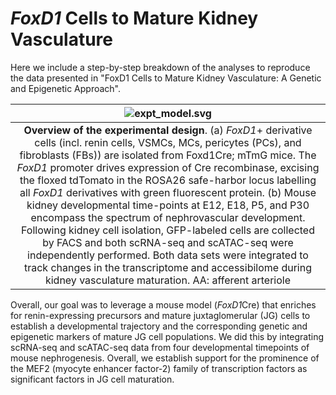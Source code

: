 # *FoxD1* Cells to Mature Kidney Vasculature

Here we include a step-by-step breakdown of the analyses to reproduce the data presented in "FoxD1 Cells to Mature Kidney Vasculature: A Genetic and Epigenetic Approach".

| ![expt_model.svg](img/expt_model.svg) |
|:--:|
| **Overview of the experimental design**. (a) *FoxD1*+ derivative cells (incl. renin cells, VSMCs, MCs, pericytes (PCs), and fibroblasts (FBs)) are isolated from Foxd1Cre; mTmG mice.  The *FoxD1* promoter drives expression of Cre recombinase, excising the floxed tdTomato in the ROSA26 safe-harbor locus labelling all *FoxD1* derivatives with green fluorescent protein. (b) Mouse kidney developmental time-points at E12, E18, P5, and P30 encompass the spectrum of nephrovascular development. Following kidney cell isolation, GFP-labeled cells are collected by FACS and both scRNA-seq and scATAC-seq were independently performed. Both data sets were integrated to track changes in the transcriptome and accessibilome during kidney vasculature maturation. AA: afferent arteriole|

Overall, our goal was to leverage a mouse model (*FoxD1*Cre) that enriches for renin-expressing precursors and mature juxtaglomerular (JG) cells to establish a developmental trajectory and the corresponding genetic and epigenetic markers of mature JG cell populations. We did this by integrating scRNA-seq and scATAC-seq data from four developmental timepoints of mouse nephrogenesis. Overall, we establish support for the prominence of the MEF2 (myocyte enhancer factor-2) family of transcription factors as significant factors in JG cell maturation.
